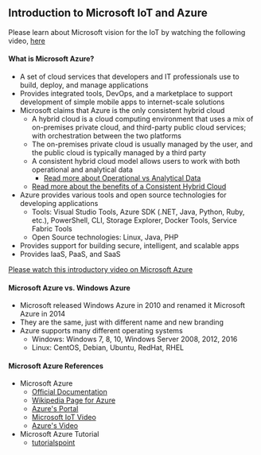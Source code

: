 ## Introduction to Microsoft IoT and Azure

Please learn about Microsoft vision for the IoT by watching the following video, [here](https://youtu.be/TfbMBFZbSYc)

#### What is Microsoft Azure?
* A set of cloud services that developers and IT professionals use to build, deploy, and manage applications
* Provides integrated tools, DevOps, and a marketplace to support development of simple mobile apps to internet-scale solutions
* Microsoft claims that Azure is the only consistent hybrid cloud
  * A hybrid cloud is a cloud computing environment that uses a mix of on-premises private cloud, and third-party public cloud services; with orchestration between the two platforms
  * The on-premises private cloud is usually managed by the user, and the public cloud is typically managed by a third party
  * A consistent hybrid cloud model allows users to work with both operational and analytical data
    * [Read more about Operational vs Analytical Data](https://dsiltd.co.uk/the-benefits-of-consistent-hybrid-cloud/)
  * [Read more about the benefits of a Consistent Hybrid  Cloud](https://dsiltd.co.uk/the-benefits-of-consistent-hybrid-cloud/)
* Azure provides various tools and open source technologies for developing applications
  * Tools: Visual Studio Tools, Azure SDK (.NET, Java, Python, Ruby, etc.), PowerShell, CLI, Storage Explorer, Docker Tools, Service Fabric Tools
  * Open Source technologies: Linux,  Java, PHP
* Provides support for building secure, intelligent, and scalable apps
* Provides IaaS, PaaS, and SaaS

[Please watch this introductory video on Microsoft Azure](https://www.youtube.com/watch?v=L31j95LWvRE&t=318s)

#### Microsoft Azure vs. Windows Azure
* Microsoft released Windows Azure in 2010 and renamed it Microsoft Azure in 2014
* They are the same, just with different name and new branding
* Azure supports many different operating systems
  * Windows: Windows 7, 8, 10, Windows Server 2008, 2012, 2016
  * Linux: CentOS, Debian, Ubuntu, RedHat, RHEL

#### Microsoft Azure References
* Microsoft Azure
  * [Official Documentation](https://azure.Microsoft.com/en-us/)
  * [Wikipedia Page for Azure](https://en.wikipedia.org/wiki/Microsoft_Azure)
  * [Azure's Portal](https://portal.azure.com/)
  * [Microsoft IoT Video](https://youtu.be/TfbMBFZbSYc)
  * [Azure's Video](https://www.youtube.com/watch?v=L31j5LWvRE&t=318s)
* Microsoft Azure Tutorial
  * [tutorialspoint](https://www.tutorialspoint.com/microsoft_azure)
